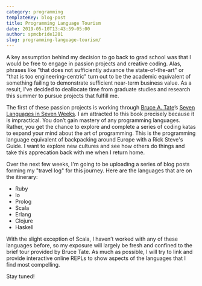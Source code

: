 ```yaml
---
category: programming
templateKey: blog-post
title: Programming Language Tourism
date: 2019-05-10T13:43:59-05:00
author: spmcbride1201
slug: programming-language-tourism/
---
```


A key assumption behind my decision to go back to grad school was that I would be free to engage in passion projects and creative coding. Alas, phrases like "that does not sufficiently advance the state-of-the-art" or "that is too engineering-centric" turn out to be the academic equivalent of something failing to demonstrate sufficient near-term business value. As a result, I've decided to deallocate time from graduate studies and research this summer to pursue projects that fulfill me.

The first of these passion projects is working through [Bruce A. Tate](https://twitter.com/redrapids)’s [Seven Languages in Seven Weeks](https://pragprog.com/book/btlang/seven-languages-in-seven-weeks). I am attracted to this book precisely because it is impractical. You don’t gain mastery of any programming languages. Rather, you get the chance to explore and complete a series of coding katas to expand your mind about the art of programming. This is the programming language equivalent of backpacking around Europe with a Rick Steve's Guide. I want to explore new cultures and see how others do things and take this apprecation back with me when I return home.

Over the next few weeks, I'm going to be uploading a series of blog posts forming my "travel log" for this journey. Here are the languages that are on the itinerary:

- Ruby
- Io
- Prolog
- Scala
- Erlang
- Clojure
- Haskell

With the slight exception of Scala, I haven’t worked with any of these languages before, so my exposure will largely be fresh and confined to the brief tour provided by Bruce Tate. As much as possible, I will try to link and provide interactive online REPLs to show aspects of the languages that I find most compelling.

Stay tuned!
